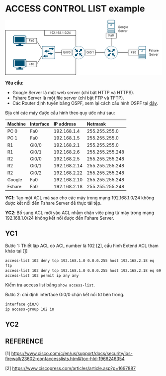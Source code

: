 # ACCESS CONTROL LIST example

![Topology](./img/topology.png)

**Yêu cầu**:

- Google Server là một web server (chỉ bật HTTP và HTTPS).
- Fshare Server là một file server (chỉ bật FTP và TFTP).
- Các Router định tuyến bằng OSPF, xem lại cách cấu hính OSPF tại [đây](../OSPF_routing/index.md).

Địa chỉ các máy được cấu hình theo quy ước như sau:

|Machine|Interface|IP address|Netmask|
|:-----|:----|:-----------|:--------------|
|PC 0  |Fa0  |192.168.1.4 |255.255.255.0  |
|PC 1  |Fa0  |192.168.1.5 |255.255.255.0  |
|R1    |Gi0/0|192.168.2.1 |255.255.255.0  |
|R1    |Gi0/1|192.168.2.6 |255.255.255.248|
|R2    |Gi0/0|192.168.2.5 |255.255.255.248|
|R2    |Gi0/1|192.168.2.14|255.255.255.248|
|R2    |Gi0/2|192.168.2.22|255.255.255.248|
|Google|Fa0  |192.168.2.10|255.255.255.248|
|Fshare|Fa0  |192.168.2.18|255.255.255.248|

**YC1**: Tạo một ACL mà sao cho các máy trong mạng 192.168.1.0/24 không được kết nối đến Fshare Server để thực tải tệp.

**YC2**: Bổ sung ACL mới vào ACL nhằm chặn việc ping từ máy trong mạng 192.168.1.0/24 không kết nối được đến Fshare Server.

## YC1

Bước 1: Thiết lập ACL có ACL number là 102 [[2]](https://www.ciscopress.com/articles/article.asp?p=1697887), cấu hình Extend ACL tham khảo tại [[1]](https://www.cisco.com/c/en/us/support/docs/security/ios-firewall/23602-confaccesslists.html#toc-hId-1966246354)

```
access-list 102 deny tcp 192.168.1.0 0.0.0.255 host 192.168.2.18 eq ftp
access-list 102 deny tcp 192.168.1.0 0.0.0.255 host 192.168.2.18 eq 69
access-list 102 permit ip any any
```

Kiểm tra access list bằng `show access-list`.

Bước 2: chỉ định interface Gi0/0 chặn kết nối từ bên trong.

```
interface gi0/0
ip access-group 102 in
```

## YC2

## REFERENCE

[1] <https://www.cisco.com/c/en/us/support/docs/security/ios-firewall/23602-confaccesslists.html#toc-hId-1966246354>

[2] <https://www.ciscopress.com/articles/article.asp?p=1697887>

